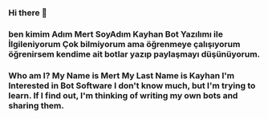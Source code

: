 ### Hi there 👋

### ben kimim Adım Mert SoyAdım Kayhan Bot Yazılımı ile İlgileniyorum Çok bilmiyorum ama öğrenmeye çalışıyorum öğrenirsem kendime ait botlar yazıp paylaşmayı düşünüyorum.

### Who am I? My Name is Mert My Last Name is Kayhan I'm Interested in Bot Software I don't know much, but I'm trying to learn. If I find out, I'm thinking of writing my own bots and sharing them.

